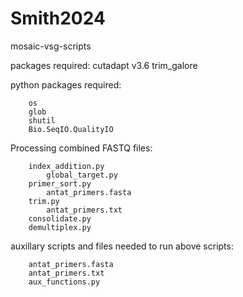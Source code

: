 # Smith2024
mosaic-vsg-scripts

packages required:
cutadapt v3.6
trim_galore

python packages required:
```
    os
    glob
    shutil
    Bio.SeqIO.QualityIO
```

Processing combined FASTQ files:
```
    index_addition.py
        global_target.py
    primer_sort.py
        antat_primers.fasta
    trim.py
        antat_primers.txt
    consolidate.py
    demultiplex.py
```
auxillary scripts and files needed to run above scripts:
```
    antat_primers.fasta
    antat_primers.txt
    aux_functions.py
```
    
